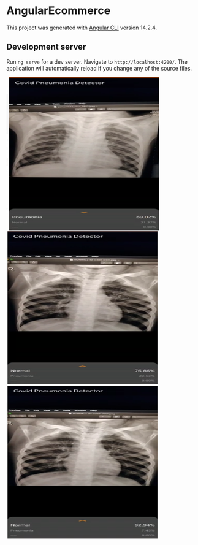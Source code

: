 # AngularEcommerce

This project was generated with [Angular CLI](https://github.com/angular/angular-cli) version 14.2.4.

## Development server

Run `ng serve` for a dev server. Navigate to `http://localhost:4200/`. The application will automatically reload if you change any of the source files.


<img src="https://github.com/JATHISWAR/Pneumonia_detector_TFLite/blob/master/Screenshot%202020-09-06%20at%201.01.20%20PM.png" width="400" height="400">

<img src="https://github.com/JATHISWAR/Pneumonia_detector_TFLite/blob/master/Screenshot%202020-09-06%20at%201.01.38%20PM.png" width="400" height="400">

<img src="https://github.com/JATHISWAR/Pneumonia_detector_TFLite/blob/master/Screenshot%202020-09-06%20at%201.01.48%20PM.png" width="400" height="400">
